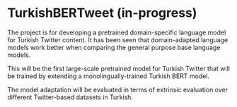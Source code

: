 # TurkishBERTweet (in-progress)
The project is for developing a pretrained domain-specific language model for Turkish Twitter content. It has been seen that domain-adapted language models work better when comparing the general purpose base language models. 

This will be the first large-scale pretrained model for Turkish Twitter that will be trained by extending a monolingually-trained Turkish BERT model. 

The model adaptation will be evaluated in terms of extrinsic evaluation over different Twitter-based datasets in Turkish.
